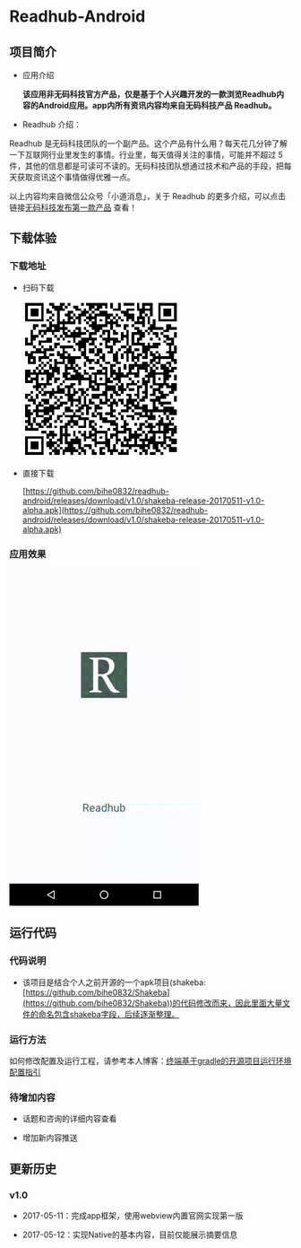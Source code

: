 # Readhub-Android

## 项目简介

- 应用介绍

	**该应用非无码科技官方产品，仅是基于个人兴趣开发的一款浏览Readhub内容的Android应用。app内所有资讯内容均来自无码科技产品 Readhub。**

- Readhub 介绍：
 
 Readhub 是无码科技团队的一个副产品。这个产品有什么用？每天花几分钟了解一下互联网行业里发生的事情。行业里，每天值得关注的事情，可能并不超过 5 件，其他的信息都是可读可不读的。无码科技团队想通过技术和产品的手段，把每天获取资讯这个事情做得优雅一点。

 以上内容均来自微信公众号「小道消息」，关于 Readhub 的更多介绍，可以点击链接[无码科技发布第一款产品](https://mp.weixin.qq.com/s?__biz=MjM5ODIyMTE0MA==&mid=2650969398&idx=1&sn=70c44b9bb994d9a8d98453b97555890b&chksm=bd38310d8a4fb81b878d2a252e813b304873412d2131d7e4787efb52f68ca8676eaad89bd245&scene=0&key=afcd625aa1116852d5c1c05e8cc727fbb36dd1a1b29b2d479b7102b73bafb061942b0a8684a5d01354a97047e79d47a8f18b6757d69cfc201f1088dbe061eef3a801718c08ecf740af13f55f3f3e7e65&ascene=0&uin=OTk0NDIyNDgw&devicetype=iMac14%2C2+OSX+OSX+10.12.4+build(16E195)&version=12020610&nettype=WIFI&fontScale=100&pass_ticket=z4VWnrxOnq2HBP%2BrcsexXO%2F5kXUdPvn9hiTeEgb9DUGwzmC8y%2BNyqBW3b9SjanRq) 查看！

## 下载体验

### 下载地址

- 扫码下载

	![扫码下载摇吧](./readhub_download.png )

- 直接下载

	[https://github.com/bihe0832/readhub-android/releases/download/v1.0/shakeba-release-20170511-v1.0-alpha.apk](https://github.com/bihe0832/readhub-android/releases/download/v1.0/shakeba-release-20170511-v1.0-alpha.apk)

### 应用效果

![应用效果](./readhub.gif )

## 运行代码

### 代码说明

- 该项目是结合个人之前开源的一个apk项目(shakeba:[https://github.com/bihe0832/Shakeba](https://github.com/bihe0832/Shakeba))的代码修改而来，因此里面大量文件的命名包含shakeba字段，后续逐渐整理。

### 运行方法

如何修改配置及运行工程，请参考本人博客：[终端基于gradle的开源项目运行环境配置指引](
http://blog.bihe0832.com/android-as-gradle-config.html)

### 待增加内容

- 话题和咨询的详细内容查看
	
- 增加新内容推送


## 更新历史

### v1.0

- 2017-05-11：完成app框架，使用webview内置官网实现第一版

- 2017-05-12：实现Native的基本内容，目前仅能展示摘要信息
